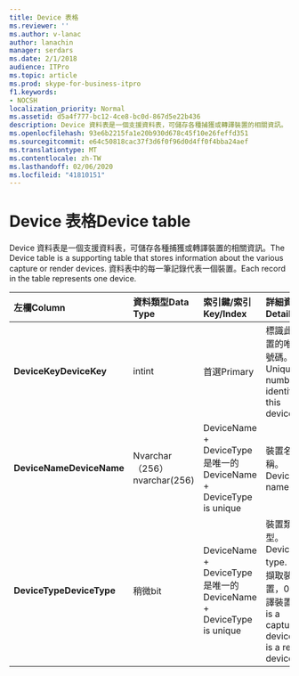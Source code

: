 ```yaml
---
title: Device 表格
ms.reviewer: ''
ms.author: v-lanac
author: lanachin
manager: serdars
ms.date: 2/1/2018
audience: ITPro
ms.topic: article
ms.prod: skype-for-business-itpro
f1.keywords:
- NOCSH
localization_priority: Normal
ms.assetid: d5a4f777-bc12-4ce8-bc0d-867d5e22b436
description: Device 資料表是一個支援資料表，可儲存各種捕獲或轉譯裝置的相關資訊。 資料表中的每一筆記錄代表一個裝置。
ms.openlocfilehash: 93e6b2215fa1e20b930d678c45f10e26feffd351
ms.sourcegitcommit: e64c50818cac37f3d6f0f96d0d4ff0f4bba24aef
ms.translationtype: MT
ms.contentlocale: zh-TW
ms.lasthandoff: 02/06/2020
ms.locfileid: "41810151"
---
```

# <a name="device-table"></a><span data-ttu-id="839dd-104">Device 表格</span><span class="sxs-lookup"><span data-stu-id="839dd-104">Device table</span></span>
 
<span data-ttu-id="839dd-105">Device 資料表是一個支援資料表，可儲存各種捕獲或轉譯裝置的相關資訊。</span><span class="sxs-lookup"><span data-stu-id="839dd-105">The Device table is a supporting table that stores information about the various capture or render devices.</span></span> <span data-ttu-id="839dd-106">資料表中的每一筆記錄代表一個裝置。</span><span class="sxs-lookup"><span data-stu-id="839dd-106">Each record in the table represents one device.</span></span>
  
|<span data-ttu-id="839dd-107">**左欄**</span><span class="sxs-lookup"><span data-stu-id="839dd-107">**Column**</span></span>|<span data-ttu-id="839dd-108">**資料類型**</span><span class="sxs-lookup"><span data-stu-id="839dd-108">**Data Type**</span></span>|<span data-ttu-id="839dd-109">**索引鍵/索引**</span><span class="sxs-lookup"><span data-stu-id="839dd-109">**Key/Index**</span></span>|<span data-ttu-id="839dd-110">**詳細資料**</span><span class="sxs-lookup"><span data-stu-id="839dd-110">**Details**</span></span>|
|:-----|:-----|:-----|:-----|
|<span data-ttu-id="839dd-111">**DeviceKey**</span><span class="sxs-lookup"><span data-stu-id="839dd-111">**DeviceKey**</span></span> <br/> |<span data-ttu-id="839dd-112">int</span><span class="sxs-lookup"><span data-stu-id="839dd-112">int</span></span>  <br/> |<span data-ttu-id="839dd-113">首選</span><span class="sxs-lookup"><span data-stu-id="839dd-113">Primary</span></span>  <br/> |<span data-ttu-id="839dd-114">標識此裝置的唯一號碼。</span><span class="sxs-lookup"><span data-stu-id="839dd-114">Unique number identifying this device.</span></span>  <br/> |
|<span data-ttu-id="839dd-115">**DeviceName**</span><span class="sxs-lookup"><span data-stu-id="839dd-115">**DeviceName**</span></span> <br/> |<span data-ttu-id="839dd-116">Nvarchar （256）</span><span class="sxs-lookup"><span data-stu-id="839dd-116">nvarchar(256)</span></span>  <br/> |<span data-ttu-id="839dd-117">DeviceName + DeviceType 是唯一的</span><span class="sxs-lookup"><span data-stu-id="839dd-117">DeviceName + DeviceType is unique</span></span>  <br/> |<span data-ttu-id="839dd-118">裝置名稱。</span><span class="sxs-lookup"><span data-stu-id="839dd-118">Device name.</span></span>  <br/> |
|<span data-ttu-id="839dd-119">**DeviceType**</span><span class="sxs-lookup"><span data-stu-id="839dd-119">**DeviceType**</span></span> <br/> |<span data-ttu-id="839dd-120">稍微</span><span class="sxs-lookup"><span data-stu-id="839dd-120">bit</span></span>  <br/> |<span data-ttu-id="839dd-121">DeviceName + DeviceType 是唯一的</span><span class="sxs-lookup"><span data-stu-id="839dd-121">DeviceName + DeviceType is unique</span></span>  <br/> |<span data-ttu-id="839dd-122">裝置類型。</span><span class="sxs-lookup"><span data-stu-id="839dd-122">Device type.</span></span> <span data-ttu-id="839dd-123">1是擷取裝置，0是轉譯裝置。</span><span class="sxs-lookup"><span data-stu-id="839dd-123">1 is a capture device, 0 is a render device.</span></span>  <br/> |
   

